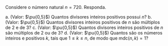 Considere o número natural $n = 720$. Responda.

a. (Valor: $\pu{0,5}$) Quantos divisores inteiros positivos possui $n$?
b. (Valor: $\pu{0,5}$) Quantos divisores inteiros positivos de $n$ são múltiplos de $2$ e de $3$?
c. (Valor: $\pu{0,5}$) Quantos divisores inteiros positivos de $n$ são múltiplos de $2$ ou de $3$?
d. (Valor: $\pu{0,5}$) Quantos são os números inteiros e positivos $k$, tais que $1 \leq k \leq n$, de modo que $\mathrm{mdc}(n, k) = 1$?